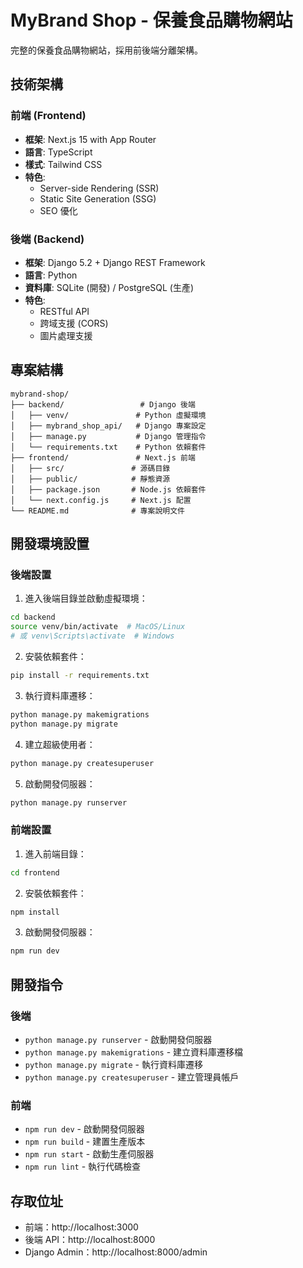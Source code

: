 # MyBrand Shop - 保養食品購物網站

完整的保養食品購物網站，採用前後端分離架構。

## 技術架構

### 前端 (Frontend)
- **框架**: Next.js 15 with App Router
- **語言**: TypeScript
- **樣式**: Tailwind CSS
- **特色**: 
  - Server-side Rendering (SSR)
  - Static Site Generation (SSG)
  - SEO 優化

### 後端 (Backend)
- **框架**: Django 5.2 + Django REST Framework
- **語言**: Python
- **資料庫**: SQLite (開發) / PostgreSQL (生產)
- **特色**:
  - RESTful API
  - 跨域支援 (CORS)
  - 圖片處理支援

## 專案結構

```
mybrand-shop/
├── backend/                 # Django 後端
│   ├── venv/               # Python 虛擬環境
│   ├── mybrand_shop_api/   # Django 專案設定
│   ├── manage.py           # Django 管理指令
│   └── requirements.txt    # Python 依賴套件
├── frontend/               # Next.js 前端
│   ├── src/               # 源碼目錄
│   ├── public/            # 靜態資源
│   ├── package.json       # Node.js 依賴套件
│   └── next.config.js     # Next.js 配置
└── README.md              # 專案說明文件
```

## 開發環境設置

### 後端設置

1. 進入後端目錄並啟動虛擬環境：
```bash
cd backend
source venv/bin/activate  # MacOS/Linux
# 或 venv\Scripts\activate  # Windows
```

2. 安裝依賴套件：
```bash
pip install -r requirements.txt
```

3. 執行資料庫遷移：
```bash
python manage.py makemigrations
python manage.py migrate
```

4. 建立超級使用者：
```bash
python manage.py createsuperuser
```

5. 啟動開發伺服器：
```bash
python manage.py runserver
```

### 前端設置

1. 進入前端目錄：
```bash
cd frontend
```

2. 安裝依賴套件：
```bash
npm install
```

3. 啟動開發伺服器：
```bash
npm run dev
```

## 開發指令

### 後端
- `python manage.py runserver` - 啟動開發伺服器
- `python manage.py makemigrations` - 建立資料庫遷移檔
- `python manage.py migrate` - 執行資料庫遷移
- `python manage.py createsuperuser` - 建立管理員帳戶

### 前端
- `npm run dev` - 啟動開發伺服器
- `npm run build` - 建置生產版本
- `npm run start` - 啟動生產伺服器
- `npm run lint` - 執行代碼檢查

## 存取位址

- 前端：http://localhost:3000
- 後端 API：http://localhost:8000
- Django Admin：http://localhost:8000/admin
